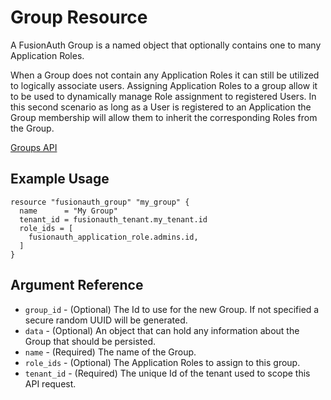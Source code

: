# Group Resource

A FusionAuth Group is a named object that optionally contains one to many Application Roles.

When a Group does not contain any Application Roles it can still be utilized to logically associate users. Assigning Application Roles to a group allow it to be used to dynamically manage Role assignment to registered Users. In this second scenario as long as a User is registered to an Application the Group membership will allow them to inherit the corresponding Roles from the Group.

[Groups API](https://fusionauth.io/docs/v1/tech/apis/groups)

## Example Usage

```hcl
resource "fusionauth_group" "my_group" {
  name      = "My Group"
  tenant_id = fusionauth_tenant.my_tenant.id
  role_ids = [
    fusionauth_application_role.admins.id,
  ]
}
```

## Argument Reference

* `group_id` - (Optional) The Id to use for the new Group. If not specified a secure random UUID will be generated.
* `data` - (Optional) An object that can hold any information about the Group that should be persisted.
* `name` - (Required) The name of the Group.
* `role_ids` - (Optional) The Application Roles to assign to this group.
* `tenant_id` - (Required) The unique Id of the tenant used to scope this API request.
